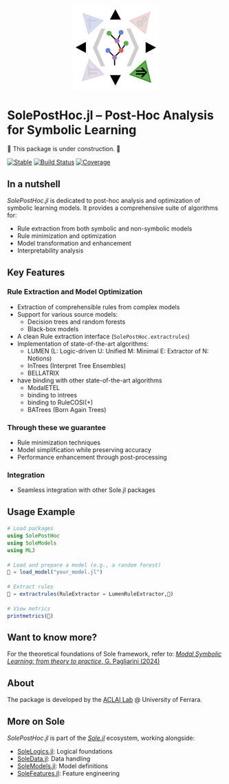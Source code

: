 <div align="center"><a href="https://github.com/aclai-lab/Sole.jl"><img src="logo.png" alt="" title="This package is part of Sole.jl" width="200"></a></div>

# SolePostHoc.jl – Post-Hoc Analysis for Symbolic Learning
🚧 This package is under construction. 🚧


[![Stable](https://img.shields.io/badge/docs-stable-blue.svg)](https://aclai-lab.github.io/SolePostHoc.jl/stable)
[![Build Status](https://api.cirrus-ci.com/github/aclai-lab/SolePostHoc.jl.svg?branch=main)](https://cirrus-ci.com/github/aclai-lab/SolePostHoc.jl)
[![Coverage](https://codecov.io/gh/aclai-lab/SolePostHoc.jl/branch/master/graph/badge.svg)](https://codecov.io/gh/aclai-lab/SolePostHoc.jl)

## In a nutshell

*SolePostHoc.jl* is dedicated to post-hoc analysis and optimization of symbolic learning models. It provides a comprehensive suite of algorithms for:
- Rule extraction from both symbolic and non-symbolic models
- Rule minimization and optimization
- Model transformation and enhancement
- Interpretability analysis

## Key Features

### Rule Extraction and Model Optimization
- Extraction of comprehensible rules from complex models
- Support for various source models:
  - Decision trees and random forests
  - Black-box models
- A clean Rule extraction interface (`SolePostHoc.extractrules`)
- Implementation of state-of-the-art algorithms:
  - LUMEN (L: Logic-driven U: Unified M: Minimal E: Extractor of N: Notions)
  - InTrees (Interpret Tree Ensembles)
  - BELLATRIX
- have binding with other state-of-the-art algorithms
	- ModalETEL
	- binding to intrees
	- binding to RuleCOSI(+)
  - BATrees (Born Again Trees)
### Through these we guarantee
- Rule minimization techniques
- Model simplification while preserving accuracy
- Performance enhancement through post-processing

### Integration
- Seamless integration with other Sole.jl packages


## Usage Example

```julia
# Load packages
using SolePostHoc
using SoleModels
using MLJ

# Load and prepare a model (e.g., a random forest)
🌳 = load_model("your_model.jl")

# Extract rules
🍃 = extractrules(RuleExtractor = LumenRuleExtractor,🌳)

# View metrics
printmetrics(🍃)
```


## Want to know more?
For the theoretical foundations of Sole framework, refer to:
[*Modal Symbolic Learning: from theory to practice*, G. Pagliarini (2024)](https://scholar.google.com/citations?view_op=view_citation&hl=en&user=FRo4yrcAAAAJ&citation_for_view=FRo4yrcAAAAJ:LkGwnXOMwfcC)

## About

The package is developed by the [ACLAI Lab](https://aclai.unife.it/en/) @ University of Ferrara.

## More on Sole
*SolePostHoc.jl* is part of the [*Sole.jl*](https://github.com/aclai-lab/Sole.jl) ecosystem, working alongside:
- [SoleLogics.jl](https://github.com/aclai-lab/SoleLogics.jl): Logical foundations
- [SoleData.jl](https://github.com/aclai-lab/SoleData.jl): Data handling
- [SoleModels.jl](https://github.com/aclai-lab/SoleModels.jl): Model definitions
- [SoleFeatures.jl](https://github.com/aclai-lab/SoleFeatures.jl): Feature engineering
